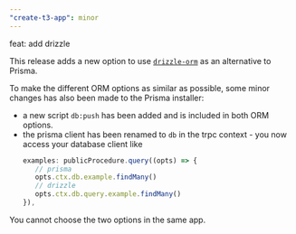 ```yaml
---
"create-t3-app": minor
---
```


feat: add drizzle

This release adds a new option to use [`drizzle-orm`](https://orm.drizzle.team/) as an alternative to Prisma.

To make the different ORM options as similar as possible, some minor changes has also been made to the Prisma installer:

- a new script `db:push` has been added and is included in both ORM options.
- the prisma client has been renamed to `db` in the trpc context - you now access your database client like
  ```ts
  examples: publicProcedure.query((opts) => {
     // prisma
     opts.ctx.db.example.findMany()
     // drizzle
     opts.ctx.db.query.example.findMany()
  }),
  ```

You cannot choose the two options in the same app.
